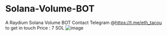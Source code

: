 # Solana-Volume-BOT
A Raydium Solana Volume BOT
Contact Telegram @https://t.me/eth_tacou to get in touch
Price : 7 SOL
![image](https://github.com/DefBTC/Solana-Volume-BOT/assets/83010788/77ceabbc-ac3e-4170-8dfc-d875fa8b0629)
